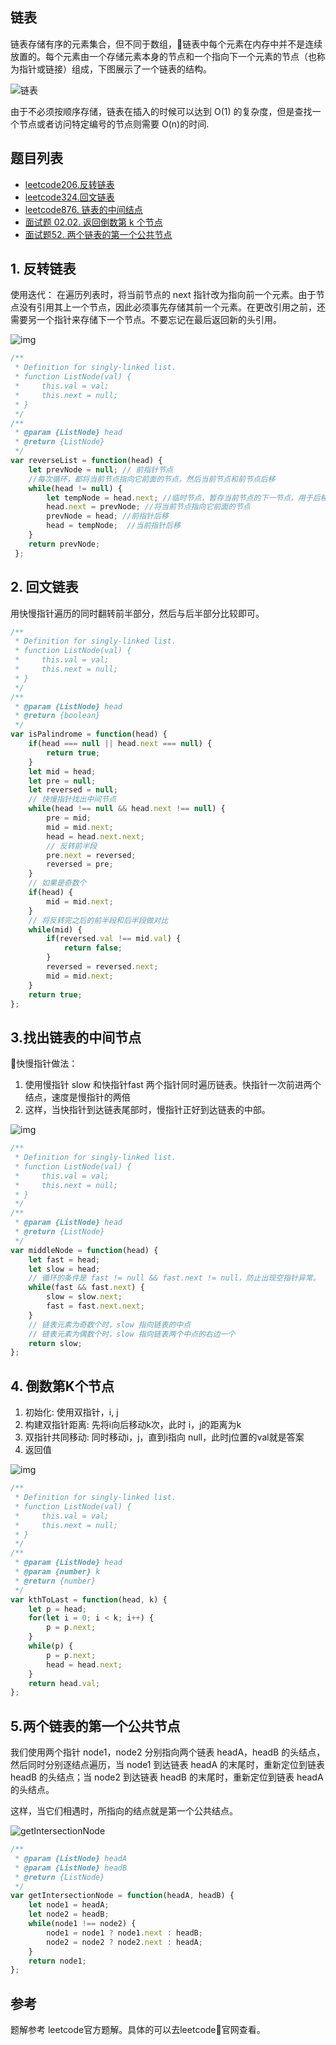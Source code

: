 

## 链表
链表存储有序的元素集合，但不同于数组，链表中每个元素在内存中并不是连续放置的。每个元素由一个存储元素本身的节点和一个指向下一个元素的节点（也称为指针或链接）组成，下图展示了一个链表的结构。

![链表](https://cdn.suisuijiang.com/ImageMessage/5adad39555703565e79040fa_1583417540981.png)

由于不必须按顺序存储，链表在插入的时候可以达到 O(1) 的复杂度，但是查找一个节点或者访问特定编号的节点则需要 O(n)的时间.


## 题目列表
- [leetcode206.反转链表](https://leetcode-cn.com/problems/reverse-linked-list/)
- [leetcode324.回文链表](https://leetcode-cn.com/problems/palindrome-linked-list/)
- [leetcode876. 链表的中间结点](https://leetcode-cn.com/problems/middle-of-the-linked-list/)
- [面试题 02.02. 返回倒数第 k 个节点](https://leetcode-cn.com/problems/kth-node-from-end-of-list-lcci/)
- [面试题52. 两个链表的第一个公共节点](https://leetcode-cn.com/problems/liang-ge-lian-biao-de-di-yi-ge-gong-gong-jie-dian-lcof/)

## 1. 反转链表
使用迭代：
在遍历列表时，将当前节点的 next 指针改为指向前一个元素。由于节点没有引用其上一个节点，因此必须事先存储其前一个元素。在更改引用之前，还需要另一个指针来存储下一个节点。不要忘记在最后返回新的头引用。

![img](https://pic.leetcode-cn.com/9ce26a709147ad9ce6152d604efc1cc19a33dc5d467ed2aae5bc68463fdd2888.gif)

```js
/**
 * Definition for singly-linked list.
 * function ListNode(val) {
 *     this.val = val;
 *     this.next = null;
 * }
 */
/**
 * @param {ListNode} head
 * @return {ListNode}
 */
var reverseList = function(head) {
    let prevNode = null; // 前指针节点
    //每次循环，都将当前节点指向它前面的节点，然后当前节点和前节点后移
    while(head != null) {
        let tempNode = head.next; //临时节点，暂存当前节点的下一节点，用于后移
        head.next = prevNode; //将当前节点指向它前面的节点
        prevNode = head; //前指针后移
        head = tempNode;  //当前指针后移
    }
    return prevNode;
 };
```

## 2. 回文链表

用快慢指针遍历的同时翻转前半部分，然后与后半部分比较即可。
```js
/**
 * Definition for singly-linked list.
 * function ListNode(val) {
 *     this.val = val;
 *     this.next = null;
 * }
 */
/**
 * @param {ListNode} head
 * @return {boolean}
 */
var isPalindrome = function(head) {
    if(head === null || head.next === null) {
        return true;
    }
    let mid = head;
    let pre = null;
    let reversed = null;
    // 快慢指针找出中间节点
    while(head !== null && head.next !== null) {
        pre = mid;
        mid = mid.next;
        head = head.next.next;
        // 反转前半段
        pre.next = reversed;
        reversed = pre;
    }
    // 如果是奇数个
    if(head) {
        mid = mid.next;
    }
    // 将反转完之后的前半段和后半段做对比
    while(mid) {
        if(reversed.val !== mid.val) {
            return false;
        }
        reversed = reversed.next;
        mid = mid.next;
    }
    return true;
};
```

## 3.找出链表的中间节点

快慢指针做法：
1. 使用慢指针 slow 和快指针fast 两个指针同时遍历链表。快指针一次前进两个结点，速度是慢指针的两倍
2. 这样，当快指针到达链表尾部时，慢指针正好到达链表的中部。

![img](https://pic.leetcode-cn.com/404d110d9578be8c86697c991fa35a86412224911eb5d49a0ad001af59d5339e.gif)

```js
/**
 * Definition for singly-linked list.
 * function ListNode(val) {
 *     this.val = val;
 *     this.next = null;
 * }
 */
/**
 * @param {ListNode} head
 * @return {ListNode}
 */
var middleNode = function(head) {
    let fast = head;
    let slow = head;
    // 循环的条件是 fast != null && fast.next != null，防止出现空指针异常。
    while(fast && fast.next) {
        slow = slow.next;
        fast = fast.next.next;
    }
    // 链表元素为奇数个时，slow 指向链表的中点
    // 链表元素为偶数个时，slow 指向链表两个中点的右边一个
    return slow;
};

```

## 4. 倒数第K个节点

1. 初始化: 使用双指针，i, j
2. 构建双指针距离: 先将i向后移动k次，此时 i，j的距离为k
3. 双指针共同移动: 同时移动i，j，直到i指向 null，此时j位置的val就是答案
3. 返回值

![img](https://pic.leetcode-cn.com/c11759b47df01442d2bacdc3a693531e1c5e905c741307f4bf61efffb08ce15d-aa.png)
```js
/**
 * Definition for singly-linked list.
 * function ListNode(val) {
 *     this.val = val;
 *     this.next = null;
 * }
 */
/**
 * @param {ListNode} head
 * @param {number} k
 * @return {number}
 */
var kthToLast = function(head, k) {
    let p = head;
    for(let i = 0; i < k; i++) {
        p = p.next;
    }
    while(p) {
        p = p.next;
        head = head.next;
    }
    return head.val;
};
```

## 5.两个链表的第一个公共节点
我们使用两个指针 node1，node2 分别指向两个链表 headA，headB 的头结点，然后同时分别逐结点遍历，当 node1 到达链表 headA 的末尾时，重新定位到链表 headB 的头结点；当 node2 到达链表 headB 的末尾时，重新定位到链表 headA 的头结点。

这样，当它们相遇时，所指向的结点就是第一个公共结点。


![getIntersectionNode](https://cdn.suisuijiang.com/ImageMessage/5adad39555703565e79040fa_1585498246061.gif)
```js
/** 
 * @param {ListNode} headA
 * @param {ListNode} headB
 * @return {ListNode}
 */
var getIntersectionNode = function(headA, headB) {
    let node1 = headA; 
    let node2 = headB;
    while(node1 !== node2) {
        node1 = node1 ? node1.next : headB;
        node2 = node2 ? node2.next : headA;
    }
    return node1;
};
```

## 参考
题解参考 leetcode官方题解。具体的可以去leetcode官网查看。